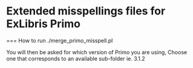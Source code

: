 Extended misspellings files for ExLibris Primo
=========

=== How to run
./merge_primo_misspell.pl

You will then be asked for which version of Primo you are using,  Choose one that corresponds to an available sub-folder
ie. 3.1.2


